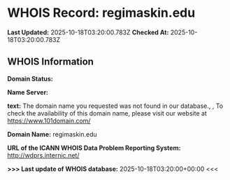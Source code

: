 # WHOIS Record: regimaskin.edu

**Last Updated:** 2025-10-18T03:20:00.783Z
**Checked At:** 2025-10-18T03:20:00.783Z

## WHOIS Information

**Domain Status:** 

**Name Server:** 

**text:** The domain name you requested was not found in our database., , To check the availability of this domain name, please visit our website at https://www.101domain.com/

**Domain Name:** regimaskin.edu

**URL of the ICANN WHOIS Data Problem Reporting System:** http://wdprs.internic.net/

**>>> Last update of WHOIS database:** 2025-10-18T03:20:00+00:00 <<<


